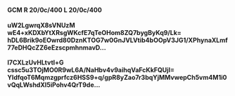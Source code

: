 #### GCM R 20/0c/400 L 20/0c/400
**uW2LgwrqX8sVNUzM**<br/>**wE4+xKDXbYtXRsgWKcfE7qTeOHom8ZQ7bygByKq9/Lk=**<br/>**hDL6Brik9oEOwrd80DznKTOG7w0GnJVLVtib4bOOpV3JG1/XPhynaXLmf77eDHQcZZ6eEzscpmhnmavD...**<br/><br/>
**l7CXLzUvHLtvtl+G**<br/>**cssc5u3TOjMO0R9wL6A/NaHbv4v9aihqVaFcKkFQUjI=**<br/>**YIdfqoT6Mqmzgprfcz6HSS9+q/gpR8yZao7r3bqYjMMvwepCh5vm4M1i0vQqLWshdXI5iPohv4QrT9de...**